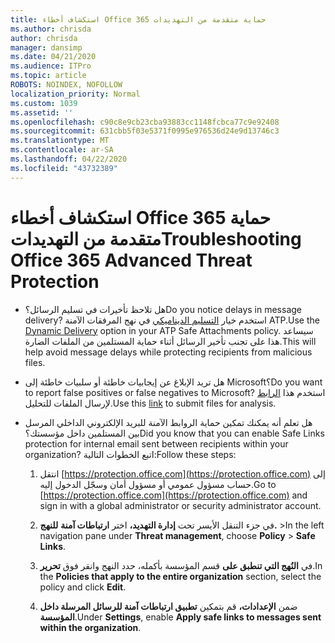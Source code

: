 ```yaml
---
title: استكشاف أخطاء Office 365 حماية متقدمة من التهديدات
ms.author: chrisda
author: chrisda
manager: dansimp
ms.date: 04/21/2020
ms.audience: ITPro
ms.topic: article
ROBOTS: NOINDEX, NOFOLLOW
localization_priority: Normal
ms.custom: 1039
ms.assetid: ''
ms.openlocfilehash: c90c8e9cb23cba93883cc1148fcbca77c9e92408
ms.sourcegitcommit: 631cbb5f03e5371f0995e976536d24e9d13746c3
ms.translationtype: MT
ms.contentlocale: ar-SA
ms.lasthandoff: 04/22/2020
ms.locfileid: "43732389"
---
```

# <a name="troubleshooting-office-365-advanced-threat-protection"></a><span data-ttu-id="3207a-102">استكشاف أخطاء Office 365 حماية متقدمة من التهديدات</span><span class="sxs-lookup"><span data-stu-id="3207a-102">Troubleshooting Office 365 Advanced Threat Protection</span></span>

- <span data-ttu-id="3207a-103">هل تلاحظ تأخيرات في تسليم الرسائل؟</span><span class="sxs-lookup"><span data-stu-id="3207a-103">Do you notice delays in message delivery?</span></span> <span data-ttu-id="3207a-104">استخدم خيار [التسليم الديناميكي](https://docs.microsoft.com/office365/securitycompliance/dynamic-delivery-and-previewing) في نهج المرفقات الآمنة ATP.</span><span class="sxs-lookup"><span data-stu-id="3207a-104">Use the [Dynamic Delivery](https://docs.microsoft.com/office365/securitycompliance/dynamic-delivery-and-previewing) option in your ATP Safe Attachments policy.</span></span> <span data-ttu-id="3207a-105">سيساعد هذا على تجنب تأخير الرسائل أثناء حماية المستلمين من الملفات الضارة.</span><span class="sxs-lookup"><span data-stu-id="3207a-105">This will help avoid message delays while protecting recipients from malicious files.</span></span>

- <span data-ttu-id="3207a-106">هل تريد الإبلاغ عن إيجابيات خاطئة أو سلبيات خاطئة إلى Microsoft؟</span><span class="sxs-lookup"><span data-stu-id="3207a-106">Do you want to report false positives or false negatives to Microsoft?</span></span> <span data-ttu-id="3207a-107">استخدم هذا [الرابط](https://www.microsoft.com/wdsi/filesubmission/) لإرسال الملفات للتحليل.</span><span class="sxs-lookup"><span data-stu-id="3207a-107">Use this [link](https://www.microsoft.com/wdsi/filesubmission/) to submit files for analysis.</span></span>

- <span data-ttu-id="3207a-108">هل تعلم أنه يمكنك تمكين حماية الروابط الآمنة للبريد الإلكتروني الداخلي المرسل بين المستلمين داخل مؤسستك؟</span><span class="sxs-lookup"><span data-stu-id="3207a-108">Did you know that you can enable Safe Links protection for internal email sent between recipients within your organization?</span></span> <span data-ttu-id="3207a-109">اتبع الخطوات التالية:</span><span class="sxs-lookup"><span data-stu-id="3207a-109">Follow these steps:</span></span>

  1. <span data-ttu-id="3207a-110">انتقل [https://protection.office.com](https://protection.office.com) إلى حساب مسؤول عمومي أو مسؤول أمان وسجّل الدخول إليه.</span><span class="sxs-lookup"><span data-stu-id="3207a-110">Go to [https://protection.office.com](https://protection.office.com) and sign in with a global administrator or security administrator account.</span></span>

  2. <span data-ttu-id="3207a-111">في جزء التنقل الأيسر تحت **إدارة التهديد،** اختر **ارتباطات آمنة** **للنهج.** \></span><span class="sxs-lookup"><span data-stu-id="3207a-111">In the left navigation pane under **Threat management**, choose **Policy** \> **Safe Links**.</span></span>

  3. <span data-ttu-id="3207a-112">في **النُهج التي تنطبق على** قسم المؤسسة بأكمله، حدد النهج وانقر فوق **تحرير**.</span><span class="sxs-lookup"><span data-stu-id="3207a-112">In the **Policies that apply to the entire organization** section, select the policy and click **Edit**.</span></span>

  4. <span data-ttu-id="3207a-113">ضمن **الإعدادات،** قم بتمكين **تطبيق ارتباطات آمنة للرسائل المرسلة داخل المؤسسة**.</span><span class="sxs-lookup"><span data-stu-id="3207a-113">Under **Settings**, enable **Apply safe links to messages sent within the organization**.</span></span>
